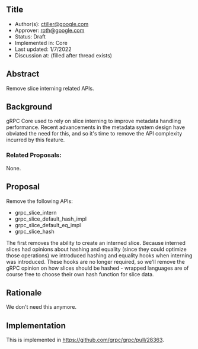 Title
----
* Author(s): ctiller@google.com
* Approver: roth@google.com
* Status: Draft
* Implemented in: Core
* Last updated: 1/7/2022
* Discussion at: <google group thread> (filled after thread exists)

## Abstract

Remove slice interning related APIs.

## Background

gRPC Core used to rely on slice interning to improve metadata handling performance.
Recent advancements in the metadata system design have obviated the need for this, and so it's time to remove the API complexity incurred by this feature.

### Related Proposals: 
None.

## Proposal

Remove the following APIs:
* grpc_slice_intern
* grpc_slice_default_hash_impl
* grpc_slice_default_eq_impl
* grpc_slice_hash

The first removes the ability to create an interned slice.
Because interned slices had opinions about hashing and equality (since they could optimize those operations) we introduced hashing and equality hooks when interning was introduced.
These hooks are no longer required, so we'll remove the gRPC opinion on how slices should be hashed - wrapped languages are of course free to choose their own hash function for slice data.

## Rationale

We don't need this anymore.

## Implementation

This is implemented in https://github.com/grpc/grpc/pull/28363.
